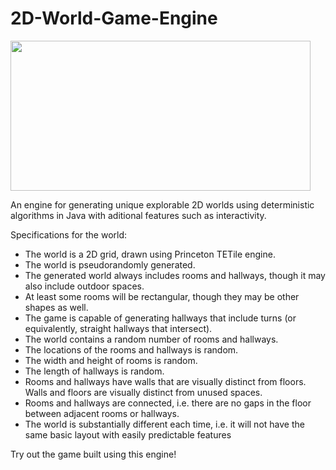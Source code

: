 # 2D-World-Game-Engine

<img src="https://github.com/yashgoenka/BYoG-Game-Engine/blob/master/2dworld.gif" height="240" width="480">

An engine for generating unique explorable 2D worlds using deterministic algorithms in Java with aditional features such as interactivity.

Specifications for the world:
<ul>
  <li>The world is a 2D grid, drawn using Princeton TETile engine.</li>
  <li>The world is pseudorandomly generated.</li>
  <li>The generated world always includes rooms and hallways, though it may also include outdoor spaces.</li>
  <li>At least some rooms will be rectangular, though they may be other shapes as well.</li>
  <li>The game is capable of generating hallways that include turns (or equivalently, straight hallways that intersect).</li>
  <li>The world contains a random number of rooms and hallways.</li>
  <li>The locations of the rooms and hallways is random.</li>
  <li>The width and height of rooms is random.</li>
  <li>The length of hallways is random.</li>
  <li>Rooms and hallways have walls that are visually distinct from floors. Walls and floors are visually distinct from unused spaces.</li>
  <li>Rooms and hallways are connected, i.e. there are no gaps in the floor between adjacent rooms or hallways.</li>
  <li>The world is substantially different each time, i.e. it will not have the same basic layout with easily predictable features</li>
</ul>

Try out the game built using this engine!

